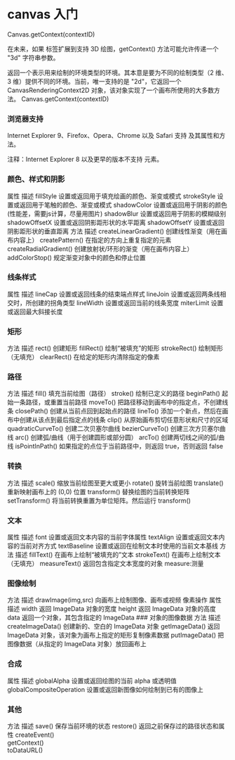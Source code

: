 # canvas 入门
Canvas.getContext(contextID)

在未来，如果 <canvas> 标签扩展到支持 3D 绘图，getContext() 方法可能允许传递一个 "3d" 字符串参数。

返回一个表示用来绘制的环境类型的环境。其本意是要为不同的绘制类型（2 维、3 维）提供不同的环境。当前，唯一支持的是 "2d"，它返回一个 CanvasRenderingContext2D 对象，该对象实现了一个画布所使用的大多数方法。 Canvas.getContext(contextID)

### 浏览器支持
Internet Explorer 9、Firefox、Opera、Chrome 以及 Safari 支持 <canvas> 及其属性和方法。

注释：Internet Explorer 8 以及更早的版本不支持 <canvas> 元素。

### 颜色、样式和阴影
属性	描述
fillStyle	设置或返回用于填充绘画的颜色、渐变或模式
strokeStyle	设置或返回用于笔触的颜色、渐变或模式
shadowColor	设置或返回用于阴影的颜色(性能差，需要js计算，尽量用图片)
shadowBlur	设置或返回用于阴影的模糊级别
shadowOffsetX	设置或返回阴影距形状的水平距离
shadowOffsetY	设置或返回阴影距形状的垂直距离
方法	描述
createLinearGradient()	创建线性渐变（用在画布内容上）
createPattern()	在指定的方向上重复指定的元素
createRadialGradient()	创建放射状/环形的渐变（用在画布内容上）
addColorStop()	规定渐变对象中的颜色和停止位置
### 线条样式
属性	描述
lineCap	设置或返回线条的结束端点样式
lineJoin	设置或返回两条线相交时，所创建的拐角类型
lineWidth	设置或返回当前的线条宽度
miterLimit	设置或返回最大斜接长度
### 矩形
方法	描述
rect()	创建矩形
fillRect()	绘制“被填充”的矩形
strokeRect()	绘制矩形（无填充）
clearRect()	在给定的矩形内清除指定的像素
### 路径
方法	描述
fill()	填充当前绘图（路径）
stroke()	绘制已定义的路径
beginPath()	起始一条路径，或重置当前路径
moveTo()	把路径移动到画布中的指定点，不创建线条
closePath()	创建从当前点回到起始点的路径
lineTo()	添加一个新点，然后在画布中创建从该点到最后指定点的线条
clip()	从原始画布剪切任意形状和尺寸的区域
quadraticCurveTo()	创建二次贝塞尔曲线
bezierCurveTo()	创建三次方贝塞尔曲线
arc()	创建弧/曲线（用于创建圆形或部分圆）
arcTo()	创建两切线之间的弧/曲线
isPointInPath()	如果指定的点位于当前路径中，则返回 true，否则返回 false
### 转换
方法	描述
scale()	缩放当前绘图至更大或更小
rotate()	旋转当前绘图
translate()	重新映射画布上的 (0,0) 位置
transform()	替换绘图的当前转换矩阵
setTransform()	将当前转换重置为单位矩阵。然后运行 transform()
### 文本
属性	描述
font	设置或返回文本内容的当前字体属性
textAlign	设置或返回文本内容的当前对齐方式
textBaseline	设置或返回在绘制文本时使用的当前文本基线
方法	描述
fillText()	在画布上绘制“被填充的”文本
strokeText()	在画布上绘制文本（无填充）
measureText()	返回包含指定文本宽度的对象 measure:测量
### 图像绘制
方法	描述
drawImage(img,src)	向画布上绘制图像、画布或视频
像素操作
属性	描述
width	返回 ImageData 对象的宽度
height	返回 ImageData 对象的高度
data	返回一个对象，其包含指定的 ImageData ### 对象的图像数据
方法	描述
createImageData()	创建新的、空白的 ImageData 对象
getImageData()	返回 ImageData 对象，该对象为画布上指定的矩形复制像素数据
putImageData()	把图像数据（从指定的 ImageData 对象）放回画布上
### 合成
属性	描述
globalAlpha	设置或返回绘图的当前 alpha 或透明值
globalCompositeOperation	设置或返回新图像如何绘制到已有的图像上
### 其他
方法	描述
save()	保存当前环境的状态
restore()	返回之前保存过的路径状态和属性
createEvent()	 
getContext()	 
toDataURL()	 
